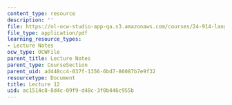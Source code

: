 ```yaml
---
content_type: resource
description: ''
file: https://ol-ocw-studio-app-qa.s3.amazonaws.com/courses/24-914-language-variation-and-change-spring-2019/ac1514c88d4c09f9d48c3f0b446c955b_MIT24_914s19_lec12.pdf
file_type: application/pdf
learning_resource_types:
- Lecture Notes
ocw_type: OCWFile
parent_title: Lecture Notes
parent_type: CourseSection
parent_uid: ad448cc4-037f-1356-6bd7-86087b7e9f32
resourcetype: Document
title: Lecture 12
uid: ac1514c8-8d4c-09f9-d48c-3f0b446c955b
---
```

